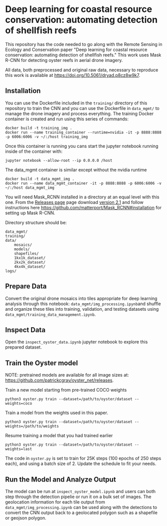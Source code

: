# Deep learning for coastal resource conservation: automating detection of shellfish reefs

This repository has the code needed to go along with the Remote Sensing in Ecology and Conservation paper "Deep learning for coastal resource conservation: automating detection of shellfish reefs." This work uses Mask R-CNN for detecting oyster reefs in aerial drone imagery.

All data, both preprocessed and original raw data, necessary to reproduce this work is available at https://doi.org/10.5061/dryad.p8cz8w9k7.


## Installation

You can use the Dockerfile included in the `training/` directory of this repository to train the CNN and you can use the Dockerfile in `data_mgmt/` to manage the drone imagery and process everything. The training Docker container is created and run using this series of commands:
```
docker build -t training_img .
docker run --name training_container --runtime=nvidia -it -p 8888:8888 -p 6006:6006 -v ~/:/host training_img
```
Once this container is running you cans start the jupyter notebook running inside of the container with:
```
jupyter notebook --allow-root --ip 0.0.0.0 /host
```
The data_mgmt container is similar except without the nvidia runtime
```
docker build -t data_mgmt_img .
docker run --name data_mgmt_container -it -p 8888:8888 -p 6006:6006 -v ~/:/host data_mgmt_img
```

You will need Mask_RCNN installed in a directory at an equal level with this one. From the [Releases page](https://github.com/matterport/Mask_RCNN/releases) page download [version 2.1](https://github.com/matterport/Mask_RCNN/releases/tag/v2.1) and follow instructions here https://github.com/matterport/Mask_RCNN#installation for setting up Mask R-CNN.

Directory structure should be:
```
data_mgmt/
training/
data/
    mosaics/
    models/
    shapefiles/
    1kx1k_dataset/  
    2kx2k_dataset/
    4kx4k_dataset/
logs/
```

## Prepare Data
Convert the original drone mosaics into tiles appropriate for deep learning analysis through this notebook: `data_mgmt/img_processing.ipynb`and shuffle and organize these tiles into training, validation, and testing datasets using `data_mgmt/training_data_management.ipynb`.

## Inspect Data

Open the `inspect_oyster_data.ipynb` jupyter notebook to explore this prepared dataset.

## Train the Oyster model

NOTE: pretrained models are available for all image sizes at: https://github.com/patrickcgray/oyster_net/releases.

Train a new model starting from pre-trained COCO weights
```
python3 oyster.py train --dataset=/path/to/oyster/dataset --weights=coco
```

Train a model from the weights used in this paper.
```
python3 oyster.py train --dataset=/path/to/oyster/dataset --weights=/path/to/weights
```

Resume training a model that you had trained earlier
```
python3 oyster.py train --dataset=/path/to/oyster/dataset --weights=last
```

The code in `oyster.py` is set to train for 25K steps (100 epochs of 250 steps each), and using a batch size of 2. 
Update the schedule to fit your needs.

## Run the Model and Analyze Output

The model can be run at `inspect_oyster_model.ipynb` and users can both step through the detection pipelie or run it on a bulk set of images. The geolocation information for each tile output from `data_mgmt/img_processing.ipynb` can be used along with the detections to convert the CNN output back to a geolocated polygon such as a shapefile or geojson polygon.

